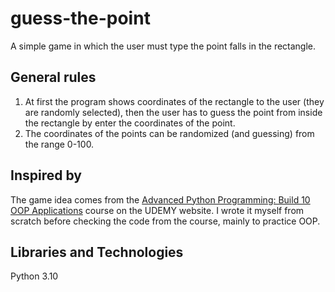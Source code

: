 # guess-the-point
A simple game in which the user must type the point falls in the rectangle.

## General rules
1. At first the program shows coordinates of the rectangle to the user (they are randomly selected), then the user has to guess the point from inside the rectangle by enter the coordinates of the point.
2. The coordinates of the points can be randomized (and guessing) from the range 0-100.

## Inspired by
The game idea comes from the [Advanced Python Programming: Build 10 OOP Applications](https://www.udemy.com/course/the-python-pro-course/) course on the UDEMY website.
I wrote it myself from scratch before checking the code from the course, mainly to practice OOP. 

## Libraries and Technologies 
Python 3.10
